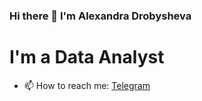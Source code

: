 ### Hi there 👋 I'm Alexandra Drobysheva

# I'm a Data Analyst

- 📫 How to reach me: [Telegram](https://t.me/aadrobysheva)

<!--
**adrobysheva/adrobysheva** is a ✨ _special_ ✨ repository because its `README.md` (this file) appears on your GitHub profile.

Here are some ideas to get you started:

- 🔭 I’m currently working on ...
- 🌱 I’m currently learning ...
- 👯 I’m looking to collaborate on ...
- 🤔 I’m looking for help with ...
- 💬 Ask me about ...
- 📫 How to reach me: ...
- 😄 Pronouns: ...
- ⚡ Fun fact: ...
-->
